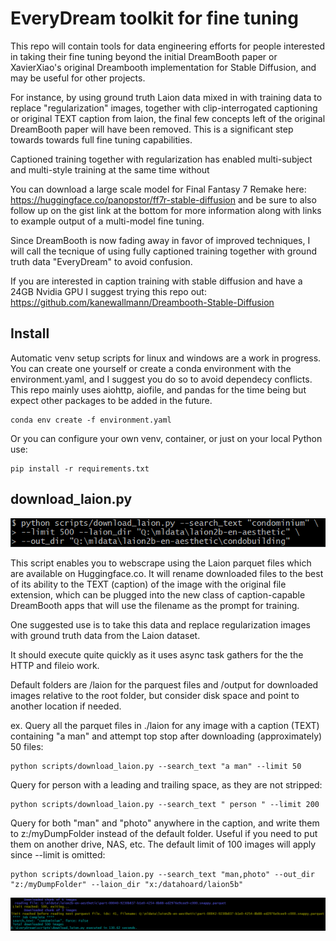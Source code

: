 # EveryDream toolkit for fine tuning

This repo will contain tools for data engineering efforts for people interested in taking their fine tuning beyond the initial DreamBooth paper or XavierXiao's original Dreambooth implementation for Stable Diffusion, and may be useful for other projects.

For instance, by using ground truth Laion data mixed in with training data to replace "regularization" images, together with clip-interrogated captioning or original TEXT caption from laion, the final few concepts left of the original DreamBooth paper will have been removed.  This is a significant step towards towards full fine tuning capabilities. 

Captioned training together with regularization has enabled multi-subject and multi-style training at the same time without

You can download a large scale model for Final Fantasy 7 Remake here: https://huggingface.co/panopstor/ff7r-stable-diffusion and be sure to also follow up on the gist link at the bottom for more information along with links to example output of a multi-model fine tuning. 


Since DreamBooth is now fading away in favor of improved techniques, I will call the tecnique of using fully captioned training together with ground truth data "EveryDream" to avoid confusion.

If you are interested in caption training with stable diffusion and have a 24GB Nvidia GPU I suggest trying this repo out:
https://github.com/kanewallmann/Dreambooth-Stable-Diffusion

## Install

Automatic venv setup scripts for linux and windows are a work in progress.  You can create one yourself or create a conda environment with the environment.yaml, and I suggest you do so to avoid dependecy conflicts.  This repo mainly uses aiohttp, aiofile, and pandas for the time being but expect other packages to be added in the future.

    conda env create -f environment.yaml

Or you can configure your own venv, container, or just on your local Python use:

    pip install -r requirements.txt

## download_laion.py

![](demo/demo03.png)

This script enables you to webscrape using the Laion parquet files which are available on Huggingface.co.  It will rename downloaded files to the best of its ability to the TEXT (caption) of the image with the original file extension, which can be plugged into the new class of caption-capable DreamBooth apps that will use the filename as the prompt for training.  

One suggested use is to take this data and replace regularization images with ground truth data from the Laion dataset.

It should execute quite quickly as it uses async task gathers for the the HTTP and fileio work. 

Default folders are /laion for the parquest files and /output for downloaded images relative to the root folder, but consider disk space and point to another location if needed.

ex. Query all the parquet files in ./laion for any image with a caption (TEXT) containing "a man" and attempt top stop after downloading (approximately) 50 files:

    python scripts/download_laion.py --search_text "a man" --limit 50

Query for person with a leading and trailing space, as they are not stripped:

    python scripts/download_laion.py --search_text " person " --limit 200

Query for both "man" and "photo" anywhere in the caption, and write them to z:/myDumpFolder instead of the default folder.  Useful if you need to put them on another drive, NAS, etc.  The default limit of 100 images will apply since --limit is omitted:

    python scripts/download_laion.py --search_text "man,photo" --out_dir "z:/myDumpFolder" --laion_dir "x:/datahoard/laion5b"

![](demo/demo02.png)